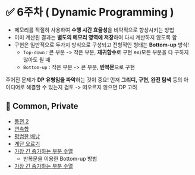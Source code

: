 # ✅ 6주차 ( Dynamic Programming )

- 메모리를 적절히 사용하여 **수행 시간 효율성**을 비약적으로 향상시키는 방법
- 이미 계산된 결과는 **별도의 메모리 영역에 저장**하여 다시 계산하지 않도록 함
- 구현은 일반적으로 두가지 방식으로 구성되고 전형적인 형태는 **Bottom-up** 방식!
  - `Top-down` : 큰 부분 -> 작은 부분, **재귀함수**로 구현  ex)모든 부분을 다 구하지 않아도 될 때
  - `Bottom-up` : 작은 부분 -> 큰 부분, **반복문**으로 구현

주어진 문제가 **DP 유형임을 파악**하는 것이 중요!
먼저 **그리디, 구현, 완전 탐색** 등의 아이디어로 해결할 수 있는지 검토 -> 떠오르지 않으면 DP 고려

## 📝 Common, Private

- [동전 2](https://www.acmicpc.net/problem/2294)
- [연속합](https://www.acmicpc.net/problem/1912)
- [평범한 배낭](https://www.acmicpc.net/problem/12865)
- [계단 오르기](https://www.acmicpc.net/problem/2579)
- [가장 긴 증가하는 부분 수열](https://www.acmicpc.net/problem/11053)
  - 반복문을 이용한 Bottom-up 방법
- [가장 긴 증가하는 부분 수열](https://www.acmicpc.net/problem/11722)
